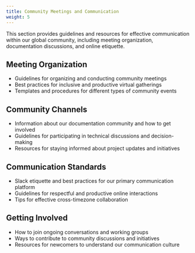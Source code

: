 ```yaml
---
title: Community Meetings and Communication
weight: 5
---
```


This section provides guidelines and resources for effective communication within our global community, including meeting organization, documentation discussions, and online etiquette.

## Meeting Organization

- Guidelines for organizing and conducting community meetings
- Best practices for inclusive and productive virtual gatherings
- Templates and procedures for different types of community events

## Community Channels

- Information about our documentation community and how to get involved
- Guidelines for participating in technical discussions and decision-making
- Resources for staying informed about project updates and initiatives

## Communication Standards

- Slack etiquette and best practices for our primary communication platform
- Guidelines for respectful and productive online interactions
- Tips for effective cross-timezone collaboration

## Getting Involved

- How to join ongoing conversations and working groups
- Ways to contribute to community discussions and initiatives
- Resources for newcomers to understand our communication culture
